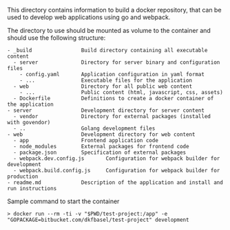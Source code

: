 This directory contains information to build a docker repository, that can be
used to develop web applications using go and webpack.

The directory to use should be mounted as volume to the container and should
use the following structure:

```
- _build				Build directory containing all executable content
  - server				Directory for server binary and configuration files
  	- config.yaml		Application configuration in yaml format
  	- ... 				Executable files for the application
  - web					Directory for all public web content
    - ... 				Public content (html, javascript, css, assets)
  - Dockerfile			Definitions to create a docker container of the application
- server				Development directory for server content
  - vendor				Directory for external packages (installed with govendor)
  - .. 					Golang development files
- web					Development directory for web content
  - app					Frontend application code
  - node_modules		External packages for frontend code
  - package.json 		Specification of external packages
  - webpack.dev.config.js 		Configuration for webpack builder for development
  - webpack.build.config.js 	Configuration for webpack builder for production
- readme.md 			Description of the application and install and run instructions
```

Sample command to start the container

```
> docker run --rm -ti -v "$PWD/test-project:/app" -e "GOPACKAGE=bitbucket.com/dkfbasel/test-project" development
```
